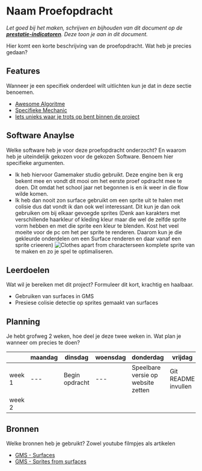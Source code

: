 # Naam Proefopdracht
*Let goed bij het maken, schrijven en bijhouden van dit document op de **[prestatie-indicatoren](https://drive.google.com/drive/folders/1y8l0Zr4E8b6gYJui_pSzQaoWr-gEr6JN?usp=sharing)**. Deze toon je aan in dit document.*

Hier komt een korte beschrijving van de proefopdracht. Wat heb je precies gedaan? 

## Features
Wanneer je een specifiek onderdeel wilt uitlichten kun je dat in deze sectie benoemen.

- [Awesome Algoritme](link)
- [Specifieke Mechanic](link)
- [Iets unieks waar je trots op bent binnen de project](link)

## Software Anaylse 
Welke software heb je voor deze proefopdracht onderzocht? En waarom heb je uiteindelijk gekozen voor de gekozen Software. Benoem hier specifieke argumenten.
- Ik heb hiervoor Gamemaker studio gebruikt. Deze engine ben ik erg bekent mee en vondt dit mooi om het eerste proef opdracht mee te doen. Dit omdat het school jaar net begonnen is en ik weer in die flow wilde komen.
- Ik heb dan nooit zon surface gebruikt om een sprite uit te halen met colisie dus dat vondt ik dan ook wel interessant. Dit kun je dan ook gebruiken om bij elkaar gevoegde sprites (Denk aan karakters met verschillende haarkleur of kleding kleur maar die wel de zelfde sprite vorm hebben en met die sprite een kleur te blenden. Kost het veel moeite voor de pc om het per sprite te renderen. Daarom kun je die gekleurde onderdelen om een Surface renderen en daar vanaf een sprite crieeren) ![Clothes apart from characters](https://www.deviantart.com/chasz-manequin/art/basic-walk-template-clothing-sprites-303784863)een komplete sprite van te maken en zo je spel te optimaliseren.

## Leerdoelen 
Wat wil je bereiken met dit project? Formuleer dit kort, krachtig en haalbaar.
- Gebruiken van surfaces in GMS
- Presiese colisie detectie op sprites gemaakt van surfaces

## Planning 
Je hebt grofweg 2 weken, hoe deel je deze twee weken in. Wat plan je wanneer om precies te doen?

| | maandag | dinsdag | woensdag | donderdag | vrijdag |
| --- | --- | --- | --- | --- | --- |
|week 1 | --- | Begin opdracht | --- | Speelbare versie op website zetten | Git README invullen |
|week 2 |

## Bronnen
Welke bronnen heb je gebruikt? Zowel youtube filmpjes als artikelen

- [GMS - Surfaces](https://docs.yoyogames.com/source/dadiospice/002_reference/surfaces/index.html)
- [GMS - Sprites from surfaces](https://docs.yoyogames.com/source/dadiospice/002_reference/game%20assets/sprites/sprite_create_from_surface.html)
